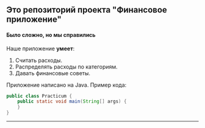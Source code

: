 ## Это репозиторий проекта "Финансовое приложение"  
#### Было сложно, но мы справились 

Наше приложение **умеет**:
1. Считать расходы. 
2. Распределять расходы по категориям. 
3. Давать финансовые советы.

Приложение написано на Java. Пример кода:
```java
public class Practicum {
    public static void main(String[] args) {
    }
}
```
------
